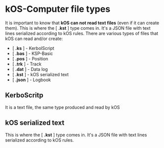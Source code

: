 # kOS-Computer file types
It is important to know that **kOS can not read text files** (even if it can create them). This is where the [ **.kst** ] type comes in. It's a JSON file with text lines serialized according to kOS rules.
There are various types of files that kOS can read and/or create:
* [ **.ks** ] - KerbolScript
* [ **.bas** ] - KSP-Basic
* [ **.pos** ] - Position
* [ **.trk** ] - Track
* [ **.dat** ] - Data log
* [ **.kst** ] - kOS serialized text
* [ **.json** ] - Logbook

## KerboScritp
It is a text file, the same type produced and read by kOS
## kOS serialized text
This is where the [ **.kst** ] type comes in. It's a JSON file with text lines serialized according to kOS rules. 
  
  

